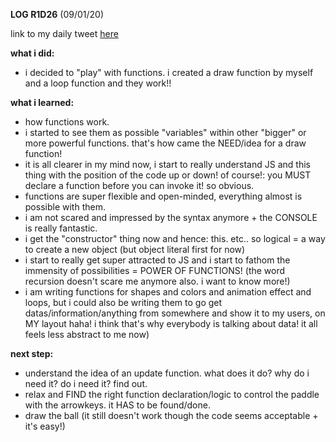 **LOG R1D26** (09/01/20)

link to my daily tweet [here](https://twitter.com/Nightcoder2/status/1215141828103720960)

**what i did:**

- i decided to "play" with functions. i created a draw function by myself and a loop function and they work!!

**what i learned:**

- how functions work.
- i started to see them as possible "variables" within other "bigger" or more powerful functions. that's how came the NEED/idea for a draw function!
- it is all clearer in my mind now, i start to really understand JS and this thing with the position of the code up or down!
of course!: you MUST declare a function before you can invoke it! so obvious.
- functions are super flexible and open-minded, everything almost is possible with them.
- i am not scared and impressed by the syntax anymore + the CONSOLE is really fantastic. 
- i get the "constructor" thing now and hence: this. etc.. so logical = a way to create a new object (but object literal first for now)
- i start to really get super attracted to JS and i start to fathom the immensity of possibilities = POWER OF FUNCTIONS! (the word recursion doesn't scare me anymore also. i want to know more!)
- i am writing functions for shapes and colors and animation effect and loops, but i could also be writing them to go get datas/information/anything from somewhere and show it to my users, on MY layout haha! i think that's why everybody is talking about data! it all feels less abstract to me now)

**next step:**

- understand the idea of an update function. what does it do? why do i need it? do i need it? find out.
- relax and FIND the right function declaration/logic to control the paddle with the arrowkeys. it HAS to be found/done.
- draw the ball (it still doesn't work though the code seems acceptable + it's easy!)
